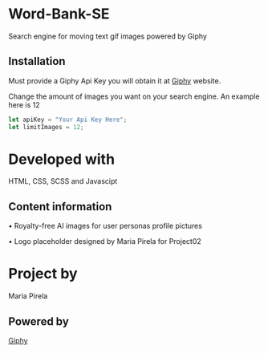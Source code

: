# Word-Bank-SE
Search engine for moving text gif images powered by Giphy

## Installation

Must provide a Giphy Api Key you will obtain it at [Giphy](https://giphy.com/) website.

Change the amount of images you want on your search engine. An example here is 12

```javascript
let apiKey = "Your Api Key Here";
let limitImages = 12;
```

# Developed with
HTML, CSS, SCSS and Javascipt


## Content information

• Royalty-free AI images for user personas profile pictures

• Logo placeholder designed by Maria Pirela for Project02


# Project by

Maria Pirela


## Powered by

[Giphy](https://giphy.com/)